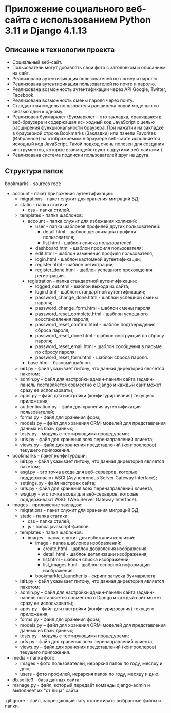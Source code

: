 # Приложение социального веб-сайта с использованием Python 3.11 и Django 4.1.13
## Описание и технологии проекта
- Социальный веб-сайт.
- Пользователи могут добавлять свои фото с заголовком и описанием на сайт.
- Реализована аутентификация пользователей по логину и паролю.
- Реализована аутентификация пользователей по почте и паролю.
- Реализована возможность аутентификации через API Google, Twitter, Facebook.
- Реализована возможность смены пароля через почту.
- Стандартная модель пользователя расширена новой моделью со связью один к одному.
- Реализован букмарклет (Букмарклет – это закладка, хранящаяся в веб-браузере и содержащая ис- ходный код JavaScript с целью расширения функциональности браузера. При нажатии на закладке в браузерной строке Bookmarks (Закладки) или панели Favorites (Избранное) на отображаемом в браузере веб-сайте исполняется исходный код JavaScript. Такой подход очень полезен для создания инструментов, которые взаимодействуют с другими веб-сайтами.).
- Реализована система подписки пользователей друг на друга.
## Структура папок
bookmarks - sources root:
- account - пакет приложения аутентификации:
    - migrations - пакет служит для хранения миграций БД;
    - static - папка статики:
        - css - папка стилей. 
    - templates - папка шаблонов:
        - account - папка служит для избежания коллизий:
            -  user - папка шаблонов профилей других пользователей:
                - detail.html - шаблон детализации профиля пользователя;
                - list.html - шаблон списка пользователей.
            - dashboard.html - шаблон профиля пользователя; 
            - edit.html - шаблон изменения профиля пользователя;
            - login.html - шаблон кастомной аутентификации;
            - register.html - шаблон регистрации;
            - register_done.html - шаблон успешного прохождения регистрации.
        - registration - папка стандартной аутентификации:
            - logged_out.html - шаблон выхода из сайта; 
            - login.html - шаблон стандартной аутентификации;
            - password_change_done.html - шаблон успешной смены пароля;
            - password_change_form.html - шаблон смены пароля.
            - password_reset_complete.html - шаблон успешного восстановления пароля;
            - password_reset_confirm.html - шаблон подтверждения сброса пароля;
            - password_reset_done.html - шаблон инструкций по сбросу пароля;
            - password_reset_email.html - шаблон сообщения в письме по сбросу пароля;
            - password_reset_form.html - шаблон сброса пароля.
        - base.html - базовый шаблон.
    - __init__.py - файл указывает питону, что данная директория является пакетом;
    - admin.py – файл для настройки админ-панели сайта (админ-панель поставляется совместно с Django и каждый сайт может сразу ее использовать);
    - apps.py – файл для настройки (конфигурирования) текущего приложения;
    - authentication.py - файл для хранения аутентификации пользователей;
    - forms.py - файл для хранения форм;
    - models.py – файл для хранения ORM-моделей для представления данных из базы данных;
    - tests.py – модуль с тестирующими процедурами;
    - urls.py - файл для хранения всех перенаправлений клиента;
    - views.py – файл для хранения представлений (контроллеров) текущего приложения.
- bookmarks - пакет конфигурации:
    - __init__.py - файл указывает питону, что данная директория является пакетом;
    - asgi.py - это точка входа для веб-серверов, которые поддерживают ASGI (Asynchronous Server Gateway Interface);
    - settings.py - файл настроек сайта;
    - urls.py - файл для хранения всех перенаправлений клиента;
    - wsgi.py -  это точка входа для веб-серверов, которые поддерживают WSGI (Web Server Gateway Interface).
- images - приложение закладок:
    - migrations - пакет служит для хранения миграций БД;
    - static - папка статики:
        - css - папка стилей; 
        - js - папка javascript-файлов. 
    - templates - папка шаблонов:
        - images - папка служит для избежания коллизий:
            - image - папка шаблонов изображений:
                - create.html - шаблон добавления изображения;
                - detail.html - шаблон детализации изображения;
                - list.html - шаблон списка изображений;
                - list_images.html - шаблон основной информации изображения.
            - bookmarklet_launcher.js - скрипт запуска букмарклета. 
    - __init__.py - файл указывает питону, что данная директория является пакетом;
    - admin.py – файл для настройки админ-панели сайта (админ-панель поставляется совместно с Django и каждый сайт может сразу ее использовать);
    - apps.py – файл для настройки (конфигурирования) текущего приложения;
    - forms.py - файл для хранения форм;
    - models.py – файл для хранения ORM-моделей для представления данных из базы данных;
    - tests.py – модуль с тестирующими процедурами;
    - urls.py - файл для хранения всех перенаправлений клиента;
    - views.py – файл для хранения представлений (контроллеров) текущего приложения.
- media - папка фото:
    - images - фото пользователей, иерархия папок по году, месяцу и дню;
    - users - фото профилей, иерархия папок по году, месяцу и дню.
- db.sqlite3 - база данных сайта;
- manage.py - файл, который передаёт команды django-admin и выполняет их "от лица" сайта.

.gitignore - файл, запрещающий гиту отслеживать выбранные файлы и папки.